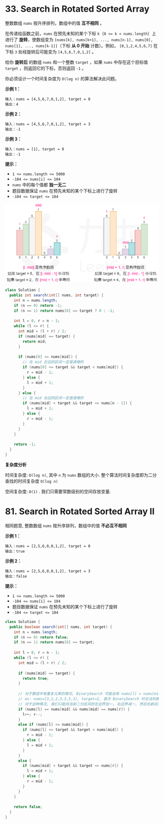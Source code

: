 # 33. Search in Rotated Sorted Array

整数数组 `nums` 按升序排列，数组中的值 **互不相同** 。

在传递给函数之前，`nums` 在预先未知的某个下标 `k`（`0 <= k < nums.length`）上进行了 **旋转**，使数组变为 `[nums[k], nums[k+1], ..., nums[n-1], nums[0], nums[1], ..., nums[k-1]]`（下标 **从 0 开始** 计数）。例如， `[0,1,2,4,5,6,7]` 在下标 `3` 处经旋转后可能变为 `[4,5,6,7,0,1,2]` 。

给你 **旋转后** 的数组 `nums` 和一个整数 `target` ，如果 `nums` 中存在这个目标值 `target` ，则返回它的下标，否则返回 `-1` 。

你必须设计一个时间复杂度为 `O(log n)` 的算法解决此问题。

 

**示例 1：**

```
输入：nums = [4,5,6,7,0,1,2], target = 0
输出：4
```

**示例 2：**

```
输入：nums = [4,5,6,7,0,1,2], target = 3
输出：-1
```

**示例 3：**

```
输入：nums = [1], target = 0
输出：-1
```

 

**提示：**

-   `1 <= nums.length <= 5000`
-   `-104 <= nums[i] <= 104`
-   `nums` 中的每个值都 **独一无二**
-   题目数据保证 `nums` 在预先未知的某个下标上进行了旋转
-   `-104 <= target <= 104`



![](assets/33_fig1.png)



```java
class Solution {
  public int search(int[] nums, int target) {
    int n = nums.length;
    if (n == 0) return -1;
    if (n == 1) return nums[0] == target ? 0 : -1;

    int l = 0, r = n - 1;
    while (l <= r) {
      int mid = (l + r) / 2;
      if (nums[mid] == target) {
        return mid;
      }

      if (nums[0] <= nums[mid]) {
        // 在 mid 左边的区间一定是递增的
        if (nums[0] <= target && target < nums[mid]) {
          r = mid - 1;
        } else {
          l = mid + 1;
        }
      } else {
        // 在 mid 右边的区间一定是递增的
        if (nums[mid] < target && target <= nums[n - 1]) {
          l = mid + 1;
        } else {
          r = mid - 1;
        }
      }
    }

    return -1;
  }
}
```

**复杂度分析**

时间复杂度: `O(log n)`, 其中 `n` 为 `nums` 数组的大小. 整个算法时间复杂度即为二分查找的时间复杂度 `O(log n)` 

空间复杂度: `O(1)` . 我们只需要常数级别的空间存放变量.



# 81. Search in Rotated Sorted Array II

相同题意, 整数数组 `nums` 按升序排列，数组中的值 **不必互不相同**

**示例 1：**

```
输入：nums = [2,5,6,0,0,1,2], target = 0
输出：true
```

**示例 2：**

```
输入：nums = [2,5,6,0,0,1,2], target = 3
输出：false
```

 

**提示：**

-   `1 <= nums.length <= 5000`
-   `-104 <= nums[i] <= 104`
-   题目数据保证 `nums` 在预先未知的某个下标上进行了旋转
-   `-104 <= target <= 104`



```java
class Solution {
  public boolean search(int[] nums, int target) {
    int n = nums.length;
    if (n == 0) return false;
    if (n == 1) return nums[0] == target;

    int l = 0, r = n - 1;
    while (l <= r) {
      int mid = (l + r) / 2;

      if (nums[mid] == target) {
        return true;
      }
			
      // 对于数组中有重复元素的情况, BinarySearch 可能会有 nums[l] = nums[mid] = nums[r], 此时无法判断区间 [l, mid] 和区间 [mid + 1, r] 哪个是有序的
      // ex: nums=[3,1,2,3,3,3,3], target=2, 首次 BinarySearch 时无法判断区间 [0,3] 和区间 [4,6] 哪个是有序的
      // 对于这种情况, 我们只能将当前二分区间的左边界加一, 右边界减一, 然后在新区间上继续二分查找
      if (nums[l] == nums[mid] && nums[mid] == nums[r]) {
        l++; r--;
      }
      else if (nums[l] <= nums[mid]) {
        if (nums[l] <= target && target < nums[mid]) {
          r = mid - 1;
        } else {
          l = mid + 1;
        }
      } 
      else {
        if (nums[mid] < target && target <= nums[r]) {
          l = mid + 1;
        } else {
          r = mid - 1;
        }
      }
    }

    return false;
  }
}
```

 
